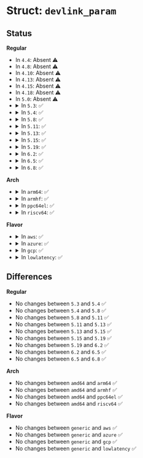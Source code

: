 # Struct: <code>devlink_param</code>

## Status
<b>Regular</b>
<ul>
<li>
In <code>4.4</code>: Absent ⚠️
</li>
<li>
In <code>4.8</code>: Absent ⚠️
</li>
<li>
In <code>4.10</code>: Absent ⚠️
</li>
<li>
In <code>4.13</code>: Absent ⚠️
</li>
<li>
In <code>4.15</code>: Absent ⚠️
</li>
<li>
In <code>4.18</code>: Absent ⚠️
</li>
<li>
In <code>5.0</code>: Absent ⚠️
</li>
<li>
<details>
<summary>In <code>5.3</code>: ✅</summary>

```c
struct devlink_param {
    u32 id;
    const char *name;
    bool generic;
    enum devlink_param_type type;
    long unsigned int supported_cmodes;
    int (*get)(struct devlink *, u32, struct devlink_param_gset_ctx *);
    int (*set)(struct devlink *, u32, struct devlink_param_gset_ctx *);
    int (*validate)(struct devlink *, u32, union devlink_param_value, struct netlink_ext_ack *);
};
```
</details>
</li>
<li>
<details>
<summary>In <code>5.4</code>: ✅</summary>

```c
struct devlink_param {
    u32 id;
    const char *name;
    bool generic;
    enum devlink_param_type type;
    long unsigned int supported_cmodes;
    int (*get)(struct devlink *, u32, struct devlink_param_gset_ctx *);
    int (*set)(struct devlink *, u32, struct devlink_param_gset_ctx *);
    int (*validate)(struct devlink *, u32, union devlink_param_value, struct netlink_ext_ack *);
};
```
</details>
</li>
<li>
<details>
<summary>In <code>5.8</code>: ✅</summary>

```c
struct devlink_param {
    u32 id;
    const char *name;
    bool generic;
    enum devlink_param_type type;
    long unsigned int supported_cmodes;
    int (*get)(struct devlink *, u32, struct devlink_param_gset_ctx *);
    int (*set)(struct devlink *, u32, struct devlink_param_gset_ctx *);
    int (*validate)(struct devlink *, u32, union devlink_param_value, struct netlink_ext_ack *);
};
```
</details>
</li>
<li>
<details>
<summary>In <code>5.11</code>: ✅</summary>

```c
struct devlink_param {
    u32 id;
    const char *name;
    bool generic;
    enum devlink_param_type type;
    long unsigned int supported_cmodes;
    int (*get)(struct devlink *, u32, struct devlink_param_gset_ctx *);
    int (*set)(struct devlink *, u32, struct devlink_param_gset_ctx *);
    int (*validate)(struct devlink *, u32, union devlink_param_value, struct netlink_ext_ack *);
};
```
</details>
</li>
<li>
<details>
<summary>In <code>5.13</code>: ✅</summary>

```c
struct devlink_param {
    u32 id;
    const char *name;
    bool generic;
    enum devlink_param_type type;
    long unsigned int supported_cmodes;
    int (*get)(struct devlink *, u32, struct devlink_param_gset_ctx *);
    int (*set)(struct devlink *, u32, struct devlink_param_gset_ctx *);
    int (*validate)(struct devlink *, u32, union devlink_param_value, struct netlink_ext_ack *);
};
```
</details>
</li>
<li>
<details>
<summary>In <code>5.15</code>: ✅</summary>

```c
struct devlink_param {
    u32 id;
    const char *name;
    bool generic;
    enum devlink_param_type type;
    long unsigned int supported_cmodes;
    int (*get)(struct devlink *, u32, struct devlink_param_gset_ctx *);
    int (*set)(struct devlink *, u32, struct devlink_param_gset_ctx *);
    int (*validate)(struct devlink *, u32, union devlink_param_value, struct netlink_ext_ack *);
};
```
</details>
</li>
<li>
<details>
<summary>In <code>5.19</code>: ✅</summary>

```c
struct devlink_param {
    u32 id;
    const char *name;
    bool generic;
    enum devlink_param_type type;
    long unsigned int supported_cmodes;
    int (*get)(struct devlink *, u32, struct devlink_param_gset_ctx *);
    int (*set)(struct devlink *, u32, struct devlink_param_gset_ctx *);
    int (*validate)(struct devlink *, u32, union devlink_param_value, struct netlink_ext_ack *);
};
```
</details>
</li>
<li>
<details>
<summary>In <code>6.2</code>: ✅</summary>

```c
struct devlink_param {
    u32 id;
    const char *name;
    bool generic;
    enum devlink_param_type type;
    long unsigned int supported_cmodes;
    int (*get)(struct devlink *, u32, struct devlink_param_gset_ctx *);
    int (*set)(struct devlink *, u32, struct devlink_param_gset_ctx *);
    int (*validate)(struct devlink *, u32, union devlink_param_value, struct netlink_ext_ack *);
};
```
</details>
</li>
<li>
<details>
<summary>In <code>6.5</code>: ✅</summary>

```c
struct devlink_param {
    u32 id;
    const char *name;
    bool generic;
    enum devlink_param_type type;
    long unsigned int supported_cmodes;
    int (*get)(struct devlink *, u32, struct devlink_param_gset_ctx *);
    int (*set)(struct devlink *, u32, struct devlink_param_gset_ctx *);
    int (*validate)(struct devlink *, u32, union devlink_param_value, struct netlink_ext_ack *);
};
```
</details>
</li>
<li>
<details>
<summary>In <code>6.8</code>: ✅</summary>

```c
struct devlink_param {
    u32 id;
    const char *name;
    bool generic;
    enum devlink_param_type type;
    long unsigned int supported_cmodes;
    int (*get)(struct devlink *, u32, struct devlink_param_gset_ctx *);
    int (*set)(struct devlink *, u32, struct devlink_param_gset_ctx *);
    int (*validate)(struct devlink *, u32, union devlink_param_value, struct netlink_ext_ack *);
};
```
</details>
</li>
</ul>
<b>Arch</b>
<ul>
<li>
<details>
<summary>In <code>arm64</code>: ✅</summary>

```c
struct devlink_param {
    u32 id;
    const char *name;
    bool generic;
    enum devlink_param_type type;
    long unsigned int supported_cmodes;
    int (*get)(struct devlink *, u32, struct devlink_param_gset_ctx *);
    int (*set)(struct devlink *, u32, struct devlink_param_gset_ctx *);
    int (*validate)(struct devlink *, u32, union devlink_param_value, struct netlink_ext_ack *);
};
```
</details>
</li>
<li>
<details>
<summary>In <code>armhf</code>: ✅</summary>

```c
struct devlink_param {
    u32 id;
    const char *name;
    bool generic;
    enum devlink_param_type type;
    long unsigned int supported_cmodes;
    int (*get)(struct devlink *, u32, struct devlink_param_gset_ctx *);
    int (*set)(struct devlink *, u32, struct devlink_param_gset_ctx *);
    int (*validate)(struct devlink *, u32, union devlink_param_value, struct netlink_ext_ack *);
};
```
</details>
</li>
<li>
<details>
<summary>In <code>ppc64el</code>: ✅</summary>

```c
struct devlink_param {
    u32 id;
    const char *name;
    bool generic;
    enum devlink_param_type type;
    long unsigned int supported_cmodes;
    int (*get)(struct devlink *, u32, struct devlink_param_gset_ctx *);
    int (*set)(struct devlink *, u32, struct devlink_param_gset_ctx *);
    int (*validate)(struct devlink *, u32, union devlink_param_value, struct netlink_ext_ack *);
};
```
</details>
</li>
<li>
<details>
<summary>In <code>riscv64</code>: ✅</summary>

```c
struct devlink_param {
    u32 id;
    const char *name;
    bool generic;
    enum devlink_param_type type;
    long unsigned int supported_cmodes;
    int (*get)(struct devlink *, u32, struct devlink_param_gset_ctx *);
    int (*set)(struct devlink *, u32, struct devlink_param_gset_ctx *);
    int (*validate)(struct devlink *, u32, union devlink_param_value, struct netlink_ext_ack *);
};
```
</details>
</li>
</ul>
<b>Flavor</b>
<ul>
<li>
<details>
<summary>In <code>aws</code>: ✅</summary>

```c
struct devlink_param {
    u32 id;
    const char *name;
    bool generic;
    enum devlink_param_type type;
    long unsigned int supported_cmodes;
    int (*get)(struct devlink *, u32, struct devlink_param_gset_ctx *);
    int (*set)(struct devlink *, u32, struct devlink_param_gset_ctx *);
    int (*validate)(struct devlink *, u32, union devlink_param_value, struct netlink_ext_ack *);
};
```
</details>
</li>
<li>
<details>
<summary>In <code>azure</code>: ✅</summary>

```c
struct devlink_param {
    u32 id;
    const char *name;
    bool generic;
    enum devlink_param_type type;
    long unsigned int supported_cmodes;
    int (*get)(struct devlink *, u32, struct devlink_param_gset_ctx *);
    int (*set)(struct devlink *, u32, struct devlink_param_gset_ctx *);
    int (*validate)(struct devlink *, u32, union devlink_param_value, struct netlink_ext_ack *);
};
```
</details>
</li>
<li>
<details>
<summary>In <code>gcp</code>: ✅</summary>

```c
struct devlink_param {
    u32 id;
    const char *name;
    bool generic;
    enum devlink_param_type type;
    long unsigned int supported_cmodes;
    int (*get)(struct devlink *, u32, struct devlink_param_gset_ctx *);
    int (*set)(struct devlink *, u32, struct devlink_param_gset_ctx *);
    int (*validate)(struct devlink *, u32, union devlink_param_value, struct netlink_ext_ack *);
};
```
</details>
</li>
<li>
<details>
<summary>In <code>lowlatency</code>: ✅</summary>

```c
struct devlink_param {
    u32 id;
    const char *name;
    bool generic;
    enum devlink_param_type type;
    long unsigned int supported_cmodes;
    int (*get)(struct devlink *, u32, struct devlink_param_gset_ctx *);
    int (*set)(struct devlink *, u32, struct devlink_param_gset_ctx *);
    int (*validate)(struct devlink *, u32, union devlink_param_value, struct netlink_ext_ack *);
};
```
</details>
</li>
</ul>

## Differences
<b>Regular</b>
<ul>
<li>
No changes between <code>5.3</code> and <code>5.4</code> ✅
</li>
<li>
No changes between <code>5.4</code> and <code>5.8</code> ✅
</li>
<li>
No changes between <code>5.8</code> and <code>5.11</code> ✅
</li>
<li>
No changes between <code>5.11</code> and <code>5.13</code> ✅
</li>
<li>
No changes between <code>5.13</code> and <code>5.15</code> ✅
</li>
<li>
No changes between <code>5.15</code> and <code>5.19</code> ✅
</li>
<li>
No changes between <code>5.19</code> and <code>6.2</code> ✅
</li>
<li>
No changes between <code>6.2</code> and <code>6.5</code> ✅
</li>
<li>
No changes between <code>6.5</code> and <code>6.8</code> ✅
</li>
</ul>
<b>Arch</b>
<ul>
<li>
No changes between <code>amd64</code> and <code>arm64</code> ✅
</li>
<li>
No changes between <code>amd64</code> and <code>armhf</code> ✅
</li>
<li>
No changes between <code>amd64</code> and <code>ppc64el</code> ✅
</li>
<li>
No changes between <code>amd64</code> and <code>riscv64</code> ✅
</li>
</ul>
<b>Flavor</b>
<ul>
<li>
No changes between <code>generic</code> and <code>aws</code> ✅
</li>
<li>
No changes between <code>generic</code> and <code>azure</code> ✅
</li>
<li>
No changes between <code>generic</code> and <code>gcp</code> ✅
</li>
<li>
No changes between <code>generic</code> and <code>lowlatency</code> ✅
</li>
</ul>
